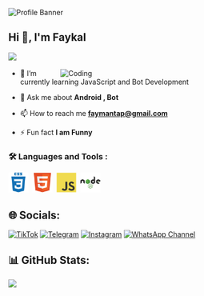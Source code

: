 ![Profile Banner](https://files.catbox.moe/rr2rrd.jpg)

<h2 align="left"> Hi 👋, I'm Faykal </h2>

<p align="left">
  <img src="https://readme-typing-svg.herokuapp.com?color=F7139E&lines=Bot+Developer;JavaScript+Enthusiast;AI+ChatGPT+Specialist;Lifelong+Learner" />
</p>

<img align="right" alt="Coding" width="400" src="https://cdn.dribbble.com/users/1162077/screenshots/3848914/programmer.gif">

- 🌱 I’m currently learning JavaScript and Bot Development

- 💬 Ask me about **Android , Bot**

- 📫 How to reach me **faymantap@gmail.com**

- ⚡ Fun fact **I am Funny**

### :hammer_and_wrench: Languages and Tools :

<div>
  <img src="https://github.com/devicons/devicon/blob/master/icons/css3/css3-plain-wordmark.svg"  title="CSS3" alt="CSS" width="40" height="40"/>&nbsp;
  <img src="https://github.com/devicons/devicon/blob/master/icons/html5/html5-original.svg" title="HTML5" alt="HTML" width="40" height="40"/>&nbsp;
  <img src="https://github.com/devicons/devicon/blob/master/icons/javascript/javascript-original.svg" title="JavaScript" alt="JavaScript" width="40" height="40"/>&nbsp;
  <img src="https://github.com/devicons/devicon/blob/master/icons/nodejs/nodejs-original-wordmark.svg" title="NodeJS" alt="NodeJS" width="40" height="40"/>&nbsp;
</div>

## 🌐 Socials:
[![TikTok](https://img.shields.io/badge/TikTok-%23000000.svg?logo=TikTok&logoColor=white)](https://tiktok.com/@faykalmlbb) 
[![Telegram](https://img.shields.io/badge/Telegram-%23000000.svg?logo=Telegram&logoColor=white)](https://t.me/faykalrorr)
[![Instagram](https://img.shields.io/badge/Instagram-%23000000.svg?logo=Instagram&logoColor=white)](https://instagram.com/fikrifaykal)
[![WhatsApp Channel](https://img.shields.io/badge/WhatsApp%20Channel-%23000000.svg?logo=WhatsApp&logoColor=white)](https://whatsapp.com/channel/0029Vax4ADpI1rcZh3aveq1e) 

## 📊 GitHub Stats:
![](https://komarev.com/ghpvc/?username=yourusername&label=Profile%20views&color=0e75b6&style=flat)
